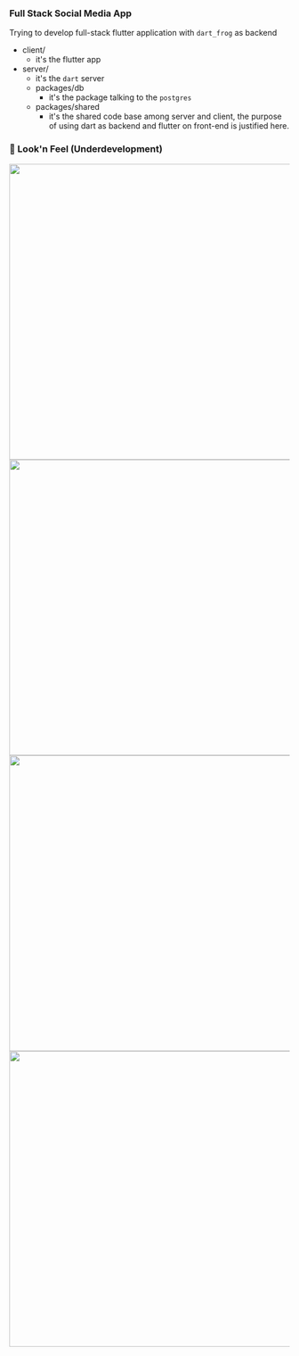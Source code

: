 ### Full Stack Social Media App
Trying to develop full-stack flutter application with `dart_frog` as backend

- client/
    - it's the flutter app
- server/
    - it's the `dart` server
    - packages/db
        - it's the package talking to the `postgres`
    - packages/shared
        - it's the shared code base among server and client, the purpose of using dart as backend and flutter on front-end is justified here.

### 👀 Look'n Feel (Underdevelopment)

<img src="https://user-images.githubusercontent.com/43790152/223090428-5741a54a-8857-43ab-9d0f-be46f5ceafdc.png" height="530px"> <img src="https://user-images.githubusercontent.com/43790152/223090690-02b72209-a151-47d3-a91e-1d2806e26575.png" height="530px"> <img src="https://user-images.githubusercontent.com/43790152/223090967-1c5d4dfb-84ed-42e0-8dad-eae1ed059f73.png" height="530px"> <img src="https://user-images.githubusercontent.com/43790152/223091114-1ff21c00-3989-4395-aed5-d61222683a2a.png" height="530px">
